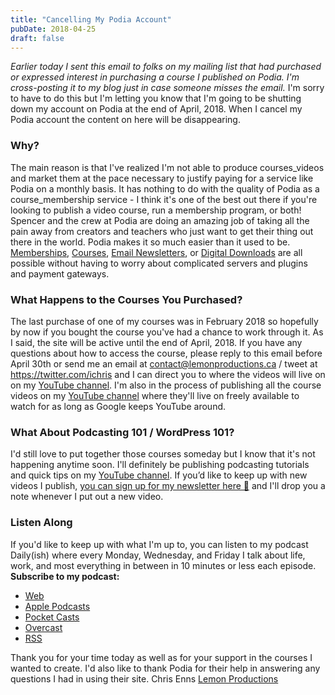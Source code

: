 ```yaml
---
title: "Cancelling My Podia Account"
pubDate: 2018-04-25
draft: false
---
```


_Earlier today I sent this email to folks on my mailing list that had purchased or expressed interest in purchasing a course I published on Podia. I'm cross-posting it to my blog just in case someone misses the email._ I'm sorry to have to do this but I'm letting you know that I'm going to be shutting down my account on Podia at the end of April, 2018. When I cancel my Podia account the content on here will be disappearing.

### Why?

The main reason is that I've realized I'm not able to produce courses\_videos and market them at the pace necessary to justify paying for a service like Podia on a monthly basis. It has nothing to do with the quality of Podia as a course\_membership service - I think it's one of the best out there if you're looking to publish a video course, run a membership program, or both! Spencer and the crew at Podia are doing an amazing job of taking all the pain away from creators and teachers who just want to get their thing out there in the world. Podia makes it so much easier than it used to be. [Memberships](https://www.podia.com/features/sell-memberships), [Courses](https://www.podia.com/features/sell-online-courses), [Email Newsletters](https://www.podia.com/features/email-marketing), or [Digital Downloads](https://www.podia.com/features/sell-digital-downloads) are all possible without having to worry about complicated servers and plugins and payment gateways.

### What Happens to the Courses You Purchased?

The last purchase of one of my courses was in February 2018 so hopefully by now if you bought the course you've had a chance to work through it. As I said, the site will be active until the end of April, 2018. If you have any questions about how to access the course, please reply to this email before April 30th or send me an email at contact@lemonproductions.ca / tweet at https://twitter.com/ichris and I can direct you to where the videos will live on on my [YouTube channel](https://www.youtube.com/user/LemonProductionsCa). I'm also in the process of publishing all the course videos on my [YouTube channel](https://www.youtube.com/user/LemonProductionsCa) where they'll live on freely available to watch for as long as Google keeps YouTube around.

### What About Podcasting 101 / WordPress 101?

I'd still love to put together those courses someday but I know that it's not happening anytime soon. I'll definitely be publishing podcasting tutorials and quick tips on my [YouTube channel](https://www.youtube.com/user/LemonProductionsCa). If you’d like to keep up with new videos I publish, [you can sign up for my newsletter here 💌](https://eepurl.com/QsLb) and I'll drop you a note whenever I put out a new video.

### Listen Along

If you'd like to keep up with what I'm up to, you can listen to my podcast Daily(ish) where every Monday, Wednesday, and Friday I talk about life, work, and most everything in between in 10 minutes or less each episode. **Subscribe to my podcast:**

*   [Web](https://goodstuff.fm/dailyish/)
*   [Apple Podcasts](https://itunes.apple.com/ca/podcast/pdcst/id815675012)
*   [Pocket Casts](https://pca.st/Vifv)
*   [Overcast](https://overcast.fm/itunes815675012/daily-ish)
*   [RSS](https://feeds.goodstuff.fm/dailyish)

Thank you for your time today as well as for your support in the courses I wanted to create. I'd also like to thank Podia for their help in answering any questions I had in using their site. Chris Enns [Lemon Productions](https://www.lemonproductions.ca)
